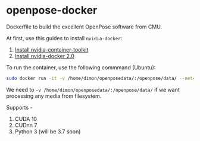 # openpose-docker
Dockerfile to build the excellent OpenPose software from CMU.

At first, use this guides to install `nvidia-docker`:
1. [Install nvidia-container-toolkit](https://github.com/NVIDIA/nvidia-docker#ubuntu-160418042004-debian-jessiestretchbuster)
2. [Install nvidia-docker 2.0](https://github.com/nvidia/nvidia-docker/wiki/Installation-(version-2.0))

To run the container, use the following commmand (Ubuntu):

```bash
sudo docker run -it -v /home/dimon/openposedata/:/openpose/data/ --net=host -e DISPLAY --runtime=nvidia exsidius/openpose
```

We need to `-v /home/dimon/openposedata/:/openpose/data/` if we want processing any media from filesystem.

Supports - 
1. CUDA 10
2. CUDnn 7
3. Python 3 (will be 3.7 soon)
